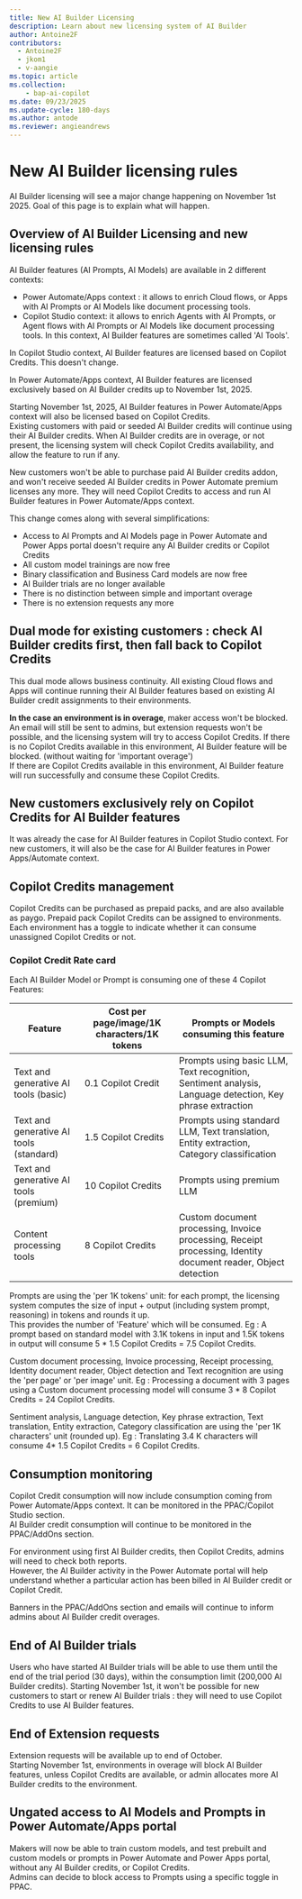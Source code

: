 ```yaml
---
title: New AI Builder Licensing
description: Learn about new licensing system of AI Builder 
author: Antoine2F
contributors:
  - Antoine2F
  - jkom1
  - v-aangie
ms.topic: article
ms.collection: 
    - bap-ai-copilot
ms.date: 09/23/2025
ms.update-cycle: 180-days
ms.author: antode
ms.reviewer: angieandrews
---
```


# New AI Builder licensing rules

AI Builder licensing will see a major change happening on November 1st 2025. Goal of this page is to explain what will happen.  

## Overview of AI Builder Licensing and new licensing rules
AI Builder features (AI Prompts, AI Models) are available in 2 different contexts:
- Power Automate/Apps context : it allows to enrich Cloud flows, or Apps with AI Prompts or AI Models like document processing tools.
- Copilot Studio context: it allows to enrich Agents with AI Prompts, or Agent flows with AI Prompts or AI Models like document processing tools. In this context, AI Builder features are sometimes called 'AI Tools'.

In Copilot Studio context, AI Builder features are licensed based on Copilot Credits. This doesn't change.  

In Power Automate/Apps context, AI Builder features are licensed exclusively based on AI Builder credits up to November 1st, 2025.  

Starting November 1st, 2025, AI Builder features in Power Automate/Apps context will also be licensed based on Copilot Credits.  
Existing customers with paid or seeded AI Builder credits will continue using their AI Builder credits. 
When AI Builder credits are in overage, or not present, the licensing system will check Copilot Credits availability, and allow the feature to run if any.

New customers won't be able to purchase paid AI Builder credits addon, and won't receive seeded AI Builder credits in Power Automate premium licenses any more.
They will need Copilot Credits to access and run AI Builder features in Power Automate/Apps context.

This change comes along with several simplifications:
 - Access to AI Prompts and AI Models page in Power Automate and Power Apps portal doesn't require any AI Builder credits or Copilot Credits
 - All custom model trainings are now free
 - Binary classification and Business Card models are now free
 - AI Builder trials are no longer available
 - There is no distinction between simple and important overage
 - There is no extension requests any more

## Dual mode for existing customers : check AI Builder credits first, then fall back to Copilot Credits
This dual mode allows business continuity.
All existing Cloud flows and Apps will continue running their AI Builder features based on existing AI Builder credit assignments to their environments.  

**In the case an environment is in overage**, maker access won't be blocked.  An email will still be sent to admins, but extension requests won't be possible, and the licensing system will try to access Copilot Credits.
If there is no Copilot Credits available in this environment, AI Builder feature will be blocked. (without waiting for 'important overage')  
If there are Copilot Credits available in this environment, AI Builder feature will run successfully and consume these Copilot Credits.

## New customers exclusively rely on Copilot Credits for AI Builder features
It was already the case for AI Builder features in Copilot Studio context.
For new customers, it will also be the case for AI Builder features in Power Apps/Automate context.

## Copilot Credits management
Copilot Credits can be purchased as prepaid packs, and are also available as paygo.
Prepaid pack Copilot Credits can be assigned to environments. Each environment has a toggle to indicate whether it can consume unassigned Copilot Credits or not. 

### Copilot Credit Rate card
Each AI Builder Model or Prompt is consuming one of these 4 Copilot Features:  

| Feature                                | Cost per page/image/1K characters/1K tokens | Prompts or Models consuming this feature |  
|----------------------------------------|---------------------------------------------|------------------------------------------|  
|Text and generative AI tools (basic)    | 0.1 Copilot Credit                          |Prompts using basic LLM,  Text recognition, Sentiment analysis, Language detection, Key phrase extraction|  
|Text and generative AI tools (standard) | 1.5  Copilot Credits                        |Prompts using standard LLM, Text translation, Entity extraction, Category classification|  
|Text and generative AI tools (premium)  | 10   Copilot Credits                        |Prompts using premium LLM|  
|Content processing tools                | 8  Copilot Credits                          |Custom document processing, Invoice processing, Receipt processing, Identity document reader, Object detection |  
 
Prompts are using the 'per 1K tokens' unit: for each prompt, the licensing system computes the size of input + output (including system prompt, reasoning) in tokens and rounds it up.  
This provides the number of 'Feature' which will be consumed.
Eg : A prompt based on standard model with 3.1K tokens in input and 1.5K tokens in output will consume 5 * 1.5 Copilot Credits = 7.5 Copilot Credits.

Custom document processing, Invoice processing, Receipt processing, Identity document reader, Object detection and Text recognition are using the 'per page' or 'per image' unit.
Eg : Processing a document with 3 pages using a Custom document processing model will consume 3 * 8 Copilot Credits = 24 Copilot Credits.

Sentiment analysis, Language detection, Key phrase extraction,  Text translation, Entity extraction, Category classification are using the 'per 1K characters' unit (rounded up).
Eg : Translating 3.4 K characters will consume 4* 1.5 Copilot Credits = 6 Copilot Credits.
 
## Consumption monitoring

Copilot Credit consumption will now include consumption coming from Power Automate/Apps context. It can be monitored in the PPAC/Copilot Studio section.  
AI Builder credit consumption will continue to be monitored in the PPAC/AddOns section.  

For environment using first AI Builder credits, then Copilot Credits, admins will need to check both reports.  
However, the AI Builder activity in the Power Automate portal will help  understand whether a particular action has been billed in AI Builder credit or Copilot Credit. 

Banners in the PPAC/AddOns section and emails will continue to inform admins about AI Builder credit overages.  

## End of AI Builder trials
Users who have started AI Builder trials will be able to use them until the end of the trial period (30 days), within the consumption limit (200,000 AI Builder credits).
Starting November 1st, it won't be possible for new customers to start or renew AI Builder trials : they will need to use Copilot Credits to use AI Builder features.  

## End of Extension requests
Extension requests will be available up to end of October.  
Starting November 1st, environments in overage will block AI Builder features, unless Copilot Credits are available, or admin allocates more AI Builder credits to the environment.

## Ungated access to AI Models and Prompts in Power Automate/Apps portal
Makers will now be able to train custom models, and test prebuilt and custom models or prompts in Power Automate and Power Apps portal, without any AI Builder credits, or Copilot Credits.  
Admins can decide to block access to Prompts using a specific toggle in PPAC.






